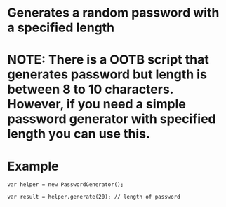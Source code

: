 # Generates a random password with a specified length
# NOTE: There is a OOTB script that generates password but length is between 8 to 10 characters. However, if you need a simple password generator with specified length you can use this.

# Example

```
var helper = new PasswordGenerator();

var result = helper.generate(20); // length of password

```